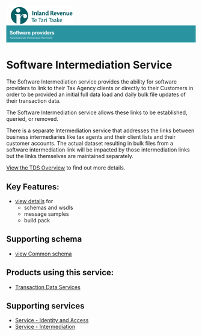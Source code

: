 ![IRD logo](../Images/IRlogo.gif)
![Software Dev](../Images/SoftwareDev.png)

Software Intermediation Service
=======================================

The Software Intermediation service provides the ability for software providers to link to their Tax Agency clients 
or directly to their Customers in order to be provided an initial full data load and daily bulk file updates of their transaction data. 

The Software Intermediation service allows these links to be established, queried, or removed. 

There is a separate Intermediation service that addresses the links between business intermediaries like tax agents and their client lists and their customer accounts. 
The actual dataset resulting in bulk files from a software intermediation link will be impacted by those intermediation links but the links themselves are maintained separately. 

[View the TDS Overview](../Product%20-%20Transaction%20Data%20Services/TDS%20Overview%20and%20Transition) to find out more details. 

Key Features:
-------------

* [view details](Latest/) for
	- schemas and wsdls
	- message samples
	- build pack
	
Supporting schema
-------------
* [view Common schema](../Schema%20-%20Common/Common.v1.xsd)

Products using this service:
-------------
* [Transaction Data Services](../Product%20-%20Transaction%20Data%20Services)

Supporting services
-------------
* [Service - Identity and Access](../Service%20-%20Identity%20and%20Access/Latest/)
* [Service - Intermediation](../Service%20-%20Intermediation)
